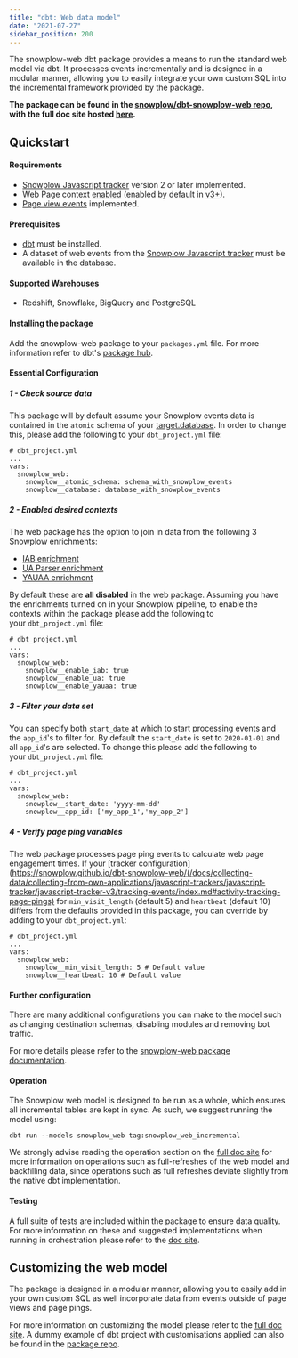 ```yaml
---
title: "dbt: Web data model"
date: "2021-07-27"
sidebar_position: 200
---
```


The snowplow-web dbt package provides a means to run the standard web model via dbt. It processes events incrementally and is designed in a modular manner, allowing you to easily integrate your own custom SQL into the incremental framework provided by the package.

**The package can be found in the [snowplow/dbt-snowplow-web repo](https://github.com/snowplow/dbt-snowplow-web), with the full doc site hosted [here](https://snowplow.github.io/dbt-snowplow-web/#!/overview/snowplow_web).**

## Quickstart

#### Requirements

- [Snowplow Javascript tracker](/docs/collecting-data/collecting-from-own-applications/javascript-trackers/index.md) version 2 or later implemented.
- Web Page context [enabled](/docs/collecting-data/collecting-from-own-applications/javascript-trackers/javascript-tracker/javascript-tracker-v2/tracker-setup/initializing-a-tracker-2/index.md#webPage_context) (enabled by default in [v3+](/docs/collecting-data/collecting-from-own-applications/javascript-trackers/javascript-tracker/javascript-tracker-v3/tracker-setup/initialization-options/index.md#webPage_context)).
- [Page view events](/docs/collecting-data/collecting-from-own-applications/javascript-trackers/javascript-tracker/javascript-tracker-v3/tracking-events/index.md#page-views) implemented.

#### Prerequisites

- [dbt](https://github.com/dbt-labs/dbt) must be installed.
- A dataset of web events from the [Snowplow Javascript tracker](/docs/collecting-data/collecting-from-own-applications/javascript-trackers/index.md) must be available in the database.

#### Supported Warehouses

- Redshift, Snowflake, BigQuery and PostgreSQL

#### Installing the package

Add the snowplow-web package to your `packages.yml` file. For more information refer to dbt's [package hub](https://hub.getdbt.com/snowplow/snowplow_web/latest/).

#### Essential Configuration

##### 1 - Check source data

This package will by default assume your Snowplow events data is contained in the `atomic` schema of your [target.database](https://docs.getdbt.com/docs/running-a-dbt-project/using-the-command-line-interface/configure-your-profile). In order to change this, please add the following to your `dbt_project.yml` file:

```
# dbt_project.yml
...
vars:
  snowplow_web:
    snowplow__atomic_schema: schema_with_snowplow_events
    snowplow__database: database_with_snowplow_events
```

##### 2 - Enabled desired contexts

The web package has the option to join in data from the following 3 Snowplow enrichments:

- [IAB enrichment](/docs/enriching-your-data/available-enrichments/iab-enrichment/index.md)
- [UA Parser enrichment](/docs/enriching-your-data/available-enrichments/ua-parser-enrichment/index.md)
- [YAUAA enrichment](/docs/enriching-your-data/available-enrichments/yauaa-enrichment/index.md)

By default these are **all disabled** in the web package. Assuming you have the enrichments turned on in your Snowplow pipeline, to enable the contexts within the package please add the following to your `dbt_project.yml` file:

```
# dbt_project.yml
...
vars:
  snowplow_web:
    snowplow__enable_iab: true
    snowplow__enable_ua: true
    snowplow__enable_yauaa: true
```

##### 3 - Filter your data set

You can specify both `start_date` at which to start processing events and the `app_id`'s to filter for. By default the `start_date` is set to `2020-01-01` and all `app_id`'s are selected. To change this please add the following to your `dbt_project.yml` file:

```
# dbt_project.yml
...
vars:
  snowplow_web:
    snowplow__start_date: 'yyyy-mm-dd'
    snowplow__app_id: ['my_app_1','my_app_2']
```

##### 4 - Verify page ping variables

The web package processes page ping events to calculate web page engagement times. If your [tracker configuration](https://snowplow.github.io/dbt-snowplow-web/(/docs/collecting-data/collecting-from-own-applications/javascript-trackers/javascript-tracker/javascript-tracker-v3/tracking-events/index.md#activity-tracking-page-pings) for `min_visit_length` (default 5) and `heartbeat` (default 10) differs from the defaults provided in this package, you can override by adding to your `dbt_project.yml`:

```
# dbt_project.yml
...
vars:
  snowplow_web:
    snowplow__min_visit_length: 5 # Default value
    snowplow__heartbeat: 10 # Default value
```

#### [](https://github.com/snowplow/data-models/tree/feature-redshift-web-v1/web/v1/redshift#configuration)Further configuration

There are many additional configurations you can make to the model such as changing destination schemas, disabling modules and removing bot traffic.

For more details please refer to the [snowplow-web package documentation](https://snowplow.github.io/dbt-snowplow-web/#!/overview/snowplow_web).

#### Operation

The Snowplow web model is designed to be run as a whole, which ensures all incremental tables are kept in sync. As such, we suggest running the model using:

```
dbt run --models snowplow_web tag:snowplow_web_incremental
```

We strongly advise reading the operation section on the [full doc site](https://snowplow.github.io/dbt-snowplow-web/#!/overview/snowplow_web) for more information on operations such as full-refreshes of the web model and backfilling data, since operations such as full refreshes deviate slightly from the native dbt implementation.

#### Testing

A full suite of tests are included within the package to ensure data quality. For more information on these and suggested implementations when running in orchestration please refer to the [doc site](https://snowplow.github.io/dbt-snowplow-web/#!/overview/snowplow_web).

## Customizing the web model

The package is designed in a modular manner, allowing you to easily add in your own custom SQL as well incorporate data from events outside of page views and page pings.

For more information on customizing the model please refer to the [full doc site](https://snowplow.github.io/dbt-snowplow-web/#!/overview/snowplow_web). A dummy example of dbt project with customisations applied can also be found in the [package repo](https://github.com/snowplow/dbt-snowplow-web/tree/main/custom_example).
